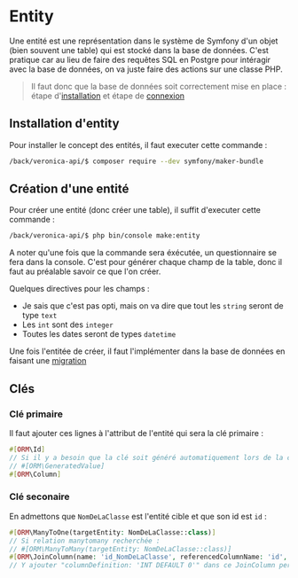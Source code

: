 # Entity
Une entité est une représentation dans le système de Symfony d'un objet (bien souvent une table) qui est stocké dans la base de données. C'est pratique car au lieu de faire des requêtes SQL en Postgre pour intéragir avec la base de données, on va juste faire des actions sur une classe PHP.
> Il faut donc que la base de données soit correctement mise en place : étape d'[installation](/back/process/postgre-install.md) et étape de [connexion](/back/process/postgre-connexion.md)
## Installation d'entity
Pour installer le concept des entités, il faut executer cette commande :
```bash
/back/veronica-api/$ composer require --dev symfony/maker-bundle
```
## Création d'une entité
Pour créer une entité (donc créer une table), il suffit d'executer cette commande :
```bash
/back/veronica-api/$ php bin/console make:entity
```
A noter qu'une fois que la commande sera éxécutée, un questionnaire se fera dans la console. C'est pour générer chaque champ de la table, donc il faut au préalable savoir ce que l'on créer.

Quelques directives pour les champs :
- Je sais que c'est pas opti, mais on va dire que tout les `string` seront de type `text`
- Les `int` sont des `integer`
- Toutes les dates seront de types `datetime`

Une fois l'entitée de créer, il faut l'implémenter dans la base de données en faisant une [migration](/back/process/migration.md)
## Clés
### Clé primaire
Il faut ajouter ces lignes à l'attribut de l'entité qui sera la clé primaire :
```php
#[ORM\Id]
// Si il y a besoin que la clé soit généré automatiquement lors de la création d'une entrée :
// #[ORM\GeneratedValue]
#[ORM\Column]
```
### Clé seconaire
En admettons que `NomDeLaClasse` est l'entité cible et que son id est `id` :
```php
#[ORM\ManyToOne(targetEntity: NomDeLaClasse::class)]
// Si relation manytomany recherchée :
// #[ORM\ManyToMany(targetEntity: NomDeLaClasse::class)]
#[ORM\JoinColumn(name: 'id_NomDeLaClasse', referencedColumnName: 'id', nullable: false)]
// Y ajouter "columnDefinition: 'INT DEFAULT 0'" dans ce JoinColumn permet de définir une valeur par défaut
```